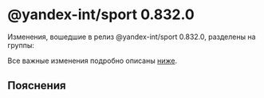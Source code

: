 # @yandex-int/sport 0.832.0

<!-- ЧЕЛОВЕЧЕСКОЕ ВСТУПЛЕНИЕ -->

Изменения, вошедшие в релиз @yandex-int/sport 0.832.0, разделены на группы:

Все важные изменения подробно описаны [ниже](#Пояснения).

## Пояснения

